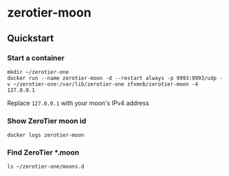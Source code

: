 # zerotier-moon

## Quickstart

### Start a container

```
mkdir ~/zerotier-one
docker run --name zerotier-moon -d --restart always -p 9993:9993/udp -v ~/zerotier-one:/var/lib/zerotier-one zfxmnb/zerotier-moon -4 127.0.0.1
```

Replace `127.0.0.1` with your moon's IPv4 address

### Show ZeroTier moon id

```
docker logs zerotier-moon
```

### Find ZeroTier *.moon

```
ls ~/zerotier-one/moons.d
```